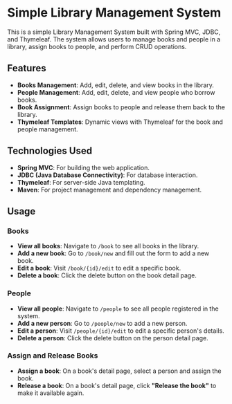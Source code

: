 # Simple Library Management System

This is a simple Library Management System built with Spring MVC, JDBC, and Thymeleaf. The system allows users to manage books and people in a library, assign books to people, and perform CRUD operations.

## Features

- **Books Management**: Add, edit, delete, and view books in the library.
- **People Management**: Add, edit, delete, and view people who borrow books.
- **Book Assignment**: Assign books to people and release them back to the library.
- **Thymeleaf Templates**: Dynamic views with Thymeleaf for the book and people management.

## Technologies Used

- **Spring MVC**: For building the web application.
- **JDBC (Java Database Connectivity)**: For database interaction.
- **Thymeleaf**: For server-side Java templating.
- **Maven**: For project management and dependency management.

## Usage

### Books
- **View all books**: Navigate to `/book` to see all books in the library.
- **Add a new book**: Go to `/book/new` and fill out the form to add a new book.
- **Edit a book**: Visit `/book/{id}/edit` to edit a specific book.
- **Delete a book**: Click the delete button on the book detail page.

### People
- **View all people**: Navigate to `/people` to see all people registered in the system.
- **Add a new person**: Go to `/people/new` to add a new person.
- **Edit a person**: Visit `/people/{id}/edit` to edit a specific person's details.
- **Delete a person**: Click the delete button on the person detail page.

### Assign and Release Books
- **Assign a book**: On a book's detail page, select a person and assign the book.
- **Release a book**: On a book's detail page, click **"Release the book"** to make it available again.

